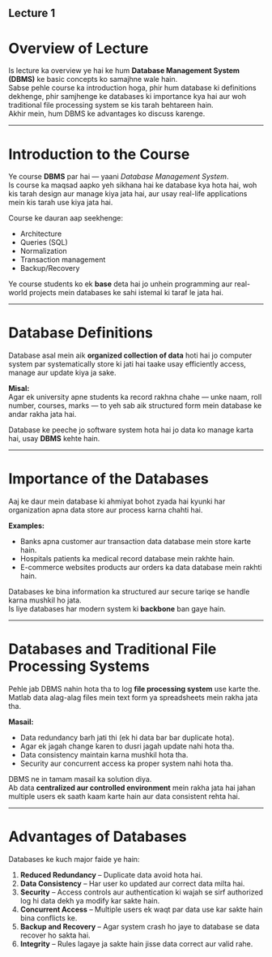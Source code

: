 ## Lecture 1 

# Overview of Lecture

Is lecture ka overview ye hai ke hum **Database Management System (DBMS)** ke basic concepts ko samajhne wale hain.  
Sabse pehle course ka introduction hoga, phir hum database ki definitions dekhenge, phir samjhenge ke databases ki importance kya hai aur woh traditional file processing system se kis tarah behtareen hain.  
Akhir mein, hum DBMS ke advantages ko discuss karenge.  

---

# Introduction to the Course

Ye course **DBMS** par hai — yaani *Database Management System*.  
Is course ka maqsad aapko yeh sikhana hai ke database kya hota hai, woh kis tarah design aur manage kiya jata hai, aur usay real-life applications mein kis tarah use kiya jata hai.  

Course ke dauran aap seekhenge:  
- Architecture  
- Queries (SQL)  
- Normalization  
- Transaction management  
- Backup/Recovery  

Ye course students ko ek **base** deta hai jo unhein programming aur real-world projects mein databases ke sahi istemal ki taraf le jata hai.  

---

# Database Definitions

Database asal mein aik **organized collection of data** hoti hai jo computer system par systematically store ki jati hai taake usay efficiently access, manage aur update kiya ja sake.  

**Misal:**  
Agar ek university apne students ka record rakhna chahe — unke naam, roll number, courses, marks — to yeh sab aik structured form mein database ke andar rakha jata hai.  

Database ke peeche jo software system hota hai jo data ko manage karta hai, usay **DBMS** kehte hain.  

---

# Importance of the Databases

Aaj ke daur mein database ki ahmiyat bohot zyada hai kyunki har organization apna data store aur process karna chahti hai.  

**Examples:**  
- Banks apna customer aur transaction data database mein store karte hain.  
- Hospitals patients ka medical record database mein rakhte hain.  
- E-commerce websites products aur orders ka data database mein rakhti hain.  

Databases ke bina information ka structured aur secure tariqe se handle karna mushkil ho jata.  
Is liye databases har modern system ki **backbone** ban gaye hain.  

---

# Databases and Traditional File Processing Systems

Pehle jab DBMS nahin hota tha to log **file processing system** use karte the. Matlab data alag-alag files mein text form ya spreadsheets mein rakha jata tha.  

**Masail:**  
- Data redundancy barh jati thi (ek hi data bar bar duplicate hota).  
- Agar ek jagah change karen to dusri jagah update nahi hota tha.  
- Data consistency maintain karna mushkil hota tha.  
- Security aur concurrent access ka proper system nahi hota tha.  

DBMS ne in tamam masail ka solution diya.  
Ab data **centralized aur controlled environment** mein rakha jata hai jahan multiple users ek saath kaam karte hain aur data consistent rehta hai.  

---

# Advantages of Databases

Databases ke kuch major faide ye hain:  

1. **Reduced Redundancy** – Duplicate data avoid hota hai.  
2. **Data Consistency** – Har user ko updated aur correct data milta hai.  
3. **Security** – Access controls aur authentication ki wajah se sirf authorized log hi data dekh ya modify kar sakte hain.  
4. **Concurrent Access** – Multiple users ek waqt par data use kar sakte hain bina conflicts ke.  
5. **Backup and Recovery** – Agar system crash ho jaye to database se data recover ho sakta hai.  
6. **Integrity** – Rules lagaye ja sakte hain jisse data correct aur valid rahe.  

